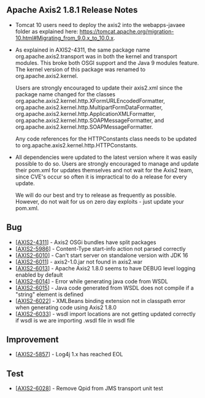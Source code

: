 Apache Axis2 1.8.1 Release Notes
--------------------------------

*   Tomcat 10 users need to deploy the axis2 into the webapps-javaee folder
    as explained here: https://tomcat.apache.org/migration-10.html#Migrating_from_9.0.x_to_10.0.x.

*   As explained in AXIS2-4311, the same package name org.apache.axis2.transport was
    in both the kernel and transport modules. This broke both OSGI support and the Java 9
    modules feature. The kernel version of this package was renamed to 
    org.apache.axis2.kernel. 

    Users are strongly encouraged to update their axis2.xml since the package name
    changed for the classes org.apache.axis2.kernel.http.XFormURLEncodedFormatter,
    org.apache.axis2.kernel.http.MultipartFormDataFormatter, 
    org.apache.axis2.kernel.http.ApplicationXMLFormatter,
    org.apache.axis2.kernel.http.SOAPMessageFormatter, 
    and org.apache.axis2.kernel.http.SOAPMessageFormatter.

    Any code references for the HTTPConstants class needs to be updated to
    org.apache.axis2.kernel.http.HTTPConstants. 

*   All dependencies were updated to the latest version where it was easily 
    possible to do so. Users are strongly encouraged to manage and update 
    their pom.xml for updates themselves and not wait for the Axis2 team, since 
    CVE's occur so often it is impractical to do a release for every update. 

    We will do our best and try to release as frequently as possible. However, 
    do not wait for us on zero day exploits - just update your pom.xml. 


<h2>        Bug
</h2>
<ul>
<li>[<a href='https://issues.apache.org/jira/browse/AXIS2-4311'>AXIS2-4311</a>] -         Axis2 OSGi bundles have split packages
</li>
<li>[<a href='https://issues.apache.org/jira/browse/AXIS2-5986'>AXIS2-5986</a>] -         Content-Type start-info action not parsed correctly
</li>
<li>[<a href='https://issues.apache.org/jira/browse/AXIS2-6010'>AXIS2-6010</a>] -         Can&#39;t start server on standalone version with JDK 16
</li>
<li>[<a href='https://issues.apache.org/jira/browse/AXIS2-6011'>AXIS2-6011</a>] -         axis2-1.0.jar not found in axis2.war
</li>
<li>[<a href='https://issues.apache.org/jira/browse/AXIS2-6013'>AXIS2-6013</a>] -         Apache Axis2 1.8.0 seems to have DEBUG level logging enabled by default
</li>
<li>[<a href='https://issues.apache.org/jira/browse/AXIS2-6014'>AXIS2-6014</a>] -         Error while generating java code from WSDL
</li>
<li>[<a href='https://issues.apache.org/jira/browse/AXIS2-6015'>AXIS2-6015</a>] -         Java code generated from WSDL does not compile if a &quot;string&quot; element is defined
</li>
<li>[<a href='https://issues.apache.org/jira/browse/AXIS2-6022'>AXIS2-6022</a>] -         XMLBeans binding extension not in classpath error when generating code using Axis2 1.8.0
</li>
<li>[<a href='https://issues.apache.org/jira/browse/AXIS2-6033'>AXIS2-6033</a>] -         wsdl import locations are not getting updated correctly if wsdl is we are importing .wsdl file in wsdl file
</li>
</ul>
                
<h2>        Improvement
</h2>
<ul>
<li>[<a href='https://issues.apache.org/jira/browse/AXIS2-5857'>AXIS2-5857</a>] -          Log4j 1.x has reached EOL
</li>
</ul>
    
<h2>        Test
</h2>
<ul>
<li>[<a href='https://issues.apache.org/jira/browse/AXIS2-6028'>AXIS2-6028</a>] -         Remove Qpid from JMS transport unit test 
</li>
</ul>

